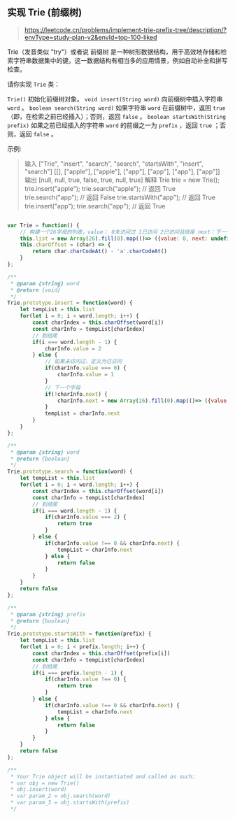 ## 实现 Trie (前缀树)
> https://leetcode.cn/problems/implement-trie-prefix-tree/description/?envType=study-plan-v2&envId=top-100-liked

Trie（发音类似 "try"）或者说 前缀树 是一种树形数据结构，用于高效地存储和检索字符串数据集中的键。这一数据结构有相当多的应用情景，例如自动补全和拼写检查。

请你实现 `Trie` 类：

`Trie()` 初始化前缀树对象。
`void insert(String word)` 向前缀树中插入字符串 `word` 。
`boolean search(String word)` 如果字符串 `word` 在前缀树中，返回 `true`（即，在检索之前已经插入）；否则，返回 `false` 。
`boolean startsWith(String prefix)` 如果之前已经插入的字符串 `word` 的前缀之一为 `prefix` ，返回 `true` ；否则，返回 `false` 。

示例:
> 输入
["Trie", "insert", "search", "search", "startsWith", "insert", "search"]
\[[], ["apple"], ["apple"], ["app"], ["app"], ["app"], ["app"]]
输出
[null, null, true, false, true, null, true]
解释
Trie trie = new Trie();
trie.insert("apple");
trie.search("apple");   // 返回 True
trie.search("app");     // 返回 False
trie.startsWith("app"); // 返回 True
trie.insert("app");
trie.search("app");     // 返回 True



```javascript

var Trie = function() {
    // 构建一个26字母的列表，value： 0未访问过 1已访问 2已访问且结尾 next：下一个字母的26字母列表
    this.list = new Array(26).fill(0).map(()=> ({value: 0, next: undefined}))
    this.charOffset = (char) => {
        return char.charCodeAt() - 'a'.charCodeAt()
    }
};

/** 
 * @param {string} word
 * @return {void}
 */
Trie.prototype.insert = function(word) {
    let tempList = this.list
    for(let i = 0; i < word.length; i++) {
        const charIndex = this.charOffset(word[i])
        const charInfo = tempList[charIndex]
        // 到结尾
        if(i === word.length - 1) {
            charInfo.value = 2
        } else {
            // 如果未访问过，定义为已访问
            if(charInfo.value === 0) {
                charInfo.value = 1
            }
            // 下一个字母
            if(!charInfo.next) {
                charInfo.next = new Array(26).fill(0).map(()=> ({value: 0, next: undefined}))
            }
            tempList = charInfo.next
        }
    }
};

/** 
 * @param {string} word
 * @return {boolean}
 */
Trie.prototype.search = function(word) {
    let tempList = this.list
    for(let i = 0; i < word.length; i++) {
        const charIndex = this.charOffset(word[i])
        const charInfo = tempList[charIndex]
        // 到结尾
        if(i === word.length - 1) {
            if(charInfo.value === 2) {
                return true
            }
        } else {
            if(charInfo.value !== 0 && charInfo.next) {
                tempList = charInfo.next
            } else {
                return false
            }
        }
    }
    return false
};

/** 
 * @param {string} prefix
 * @return {boolean}
 */
Trie.prototype.startsWith = function(prefix) {
    let tempList = this.list
    for(let i = 0; i < prefix.length; i++) {
        const charIndex = this.charOffset(prefix[i])
        const charInfo = tempList[charIndex]
        // 到结尾
        if(i === prefix.length - 1) {
            if(charInfo.value !== 0) {
                return true
            }
        } else {
            if(charInfo.value !== 0 && charInfo.next) {
                tempList = charInfo.next
            } else {
                return false
            }
        }
    }
    return false
};

/**
 * Your Trie object will be instantiated and called as such:
 * var obj = new Trie()
 * obj.insert(word)
 * var param_2 = obj.search(word)
 * var param_3 = obj.startsWith(prefix)
 */
```